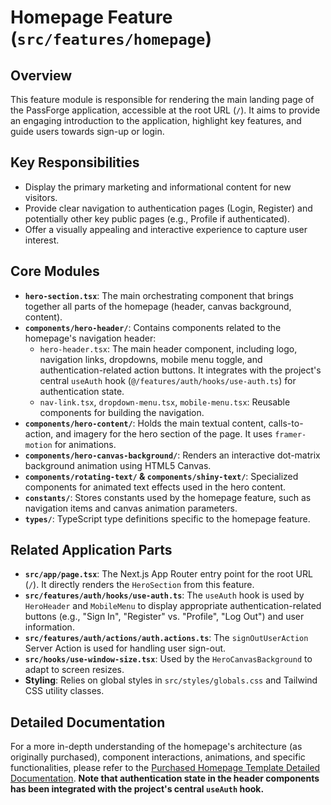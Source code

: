 
# Homepage Feature (`src/features/homepage`)

## Overview

This feature module is responsible for rendering the main landing page of the PassForge application, accessible at the root URL (`/`). It aims to provide an engaging introduction to the application, highlight key features, and guide users towards sign-up or login.

## Key Responsibilities

*   Display the primary marketing and informational content for new visitors.
*   Provide clear navigation to authentication pages (Login, Register) and potentially other key public pages (e.g., Profile if authenticated).
*   Offer a visually appealing and interactive experience to capture user interest.

## Core Modules

*   **`hero-section.tsx`**: The main orchestrating component that brings together all parts of the homepage (header, canvas background, content).
*   **`components/hero-header/`**: Contains components related to the homepage's navigation header:
    *   `hero-header.tsx`: The main header component, including logo, navigation links, dropdowns, mobile menu toggle, and authentication-related action buttons. It integrates with the project's central `useAuth` hook (`@/features/auth/hooks/use-auth.ts`) for authentication state.
    *   `nav-link.tsx`, `dropdown-menu.tsx`, `mobile-menu.tsx`: Reusable components for building the navigation.
*   **`components/hero-content/`**: Holds the main textual content, calls-to-action, and imagery for the hero section of the page. It uses `framer-motion` for animations.
*   **`components/hero-canvas-background/`**: Renders an interactive dot-matrix background animation using HTML5 Canvas.
*   **`components/rotating-text/` & `components/shiny-text/`**: Specialized components for animated text effects used in the hero content.
*   **`constants/`**: Stores constants used by the homepage feature, such as navigation items and canvas animation parameters.
*   **`types/`**: TypeScript type definitions specific to the homepage feature.

## Related Application Parts

*   **`src/app/page.tsx`**: The Next.js App Router entry point for the root URL (`/`). It directly renders the `HeroSection` from this feature.
*   **`src/features/auth/hooks/use-auth.ts`**: The `useAuth` hook is used by `HeroHeader` and `MobileMenu` to display appropriate authentication-related buttons (e.g., "Sign In", "Register" vs. "Profile", "Log Out") and user information.
*   **`src/features/auth/actions/auth.actions.ts`**: The `signOutUserAction` Server Action is used for handling user sign-out.
*   **`src/hooks/use-window-size.tsx`**: Used by the `HeroCanvasBackground` to adapt to screen resizes.
*   **Styling**: Relies on global styles in `src/styles/globals.css` and Tailwind CSS utility classes.

## Detailed Documentation

For a more in-depth understanding of the homepage's architecture (as originally purchased), component interactions, animations, and specific functionalities, please refer to the [Purchased Homepage Template Detailed Documentation](/docs/do_not_change_or_delete/purchased_homepage_template/homepage-docs.md). **Note that authentication state in the header components has been integrated with the project's central `useAuth` hook.**
